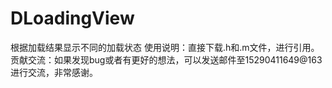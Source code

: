 # DLoadingView
根据加载结果显示不同的加载状态
使用说明：直接下载.h和.m文件，进行引用。
贡献交流：如果发现bug或者有更好的想法，可以发送邮件至15290411649@163进行交流，非常感谢。
